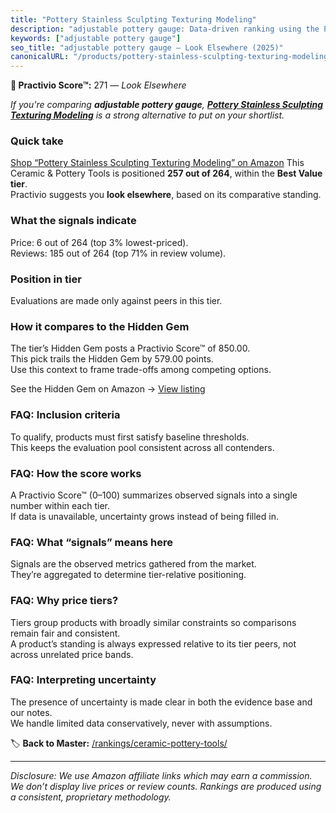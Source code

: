 ```yaml
---
title: "Pottery Stainless Sculpting Texturing Modeling"
description: "adjustable pottery gauge: Data-driven ranking using the Practivio Score™. Positioned by quality, value, demand, findability, momentum."
keywords: ["adjustable pottery gauge"]
seo_title: "adjustable pottery gauge — Look Elsewhere (2025)"
canonicalURL: "/products/pottery-stainless-sculpting-texturing-modeling-B0FG831MG1/"
---
```


**🚫 Practivio Score™:** 271 — _Look Elsewhere_


*If you're comparing **adjustable pottery gauge**, **[Pottery Stainless Sculpting Texturing Modeling](https://www.amazon.com/dp/B0FG831MG1?tag=practivio-20)** is a strong alternative to put on your shortlist.*
### Quick take
[Shop “Pottery Stainless Sculpting Texturing Modeling” on Amazon](https://www.amazon.com/dp/B0FG831MG1?tag=practivio-20)
This Ceramic & Pottery Tools is positioned **257 out of 264**, within the **Best Value tier**.  
Practivio suggests you **look elsewhere**, based on its comparative standing.

### What the signals indicate
Price: 6 out of 264 (top 3% lowest-priced).  
Reviews: 185 out of 264 (top 71% in review volume).  

### Position in tier
Evaluations are made only against peers in this tier.

### How it compares to the Hidden Gem
The tier’s Hidden Gem posts a Practivio Score™ of 850.00.  
This pick trails the Hidden Gem by 579.00 points.  
Use this context to frame trade-offs among competing options.  

See the Hidden Gem on Amazon → [View listing](https://www.amazon.com/dp/B0919J4G86?tag=practivio-20)

### FAQ: Inclusion criteria
To qualify, products must first satisfy baseline thresholds.  
This keeps the evaluation pool consistent across all contenders.

### FAQ: How the score works
A Practivio Score™ (0–100) summarizes observed signals into a single number within each tier.  
If data is unavailable, uncertainty grows instead of being filled in.

### FAQ: What “signals” means here
Signals are the observed metrics gathered from the market.  
They’re aggregated to determine tier-relative positioning.

### FAQ: Why price tiers?
Tiers group products with broadly similar constraints so comparisons remain fair and consistent.  
A product’s standing is always expressed relative to its tier peers, not across unrelated price bands.

### FAQ: Interpreting uncertainty
The presence of uncertainty is made clear in both the evidence base and our notes.  
We handle limited data conservatively, never with assumptions.


🏷️ **Back to Master:** [/rankings/ceramic-pottery-tools/](/rankings/ceramic-pottery-tools/)

---
_Disclosure: We use Amazon affiliate links which may earn a commission. We don’t display live prices or review counts. Rankings are produced using a consistent, proprietary methodology._
